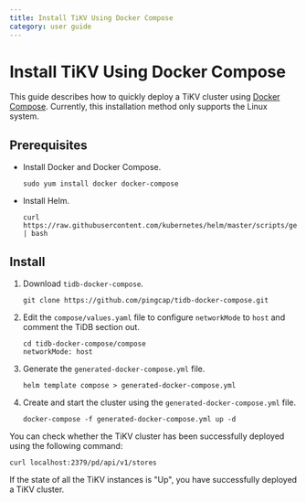 ```yaml
---
title: Install TiKV Using Docker Compose
category: user guide
---
```


# Install TiKV Using Docker Compose

This guide describes how to quickly deploy a TiKV cluster using [Docker Compose](https://github.com/pingcap/tidb-docker-compose/). Currently, this installation method only supports the Linux system.

## Prerequisites

- Install Docker and Docker Compose.

    ```
    sudo yum install docker docker-compose
    ```

- Install Helm.

    ```
    curl https://raw.githubusercontent.com/kubernetes/helm/master/scripts/get | bash
    ```

## Install

1. Download `tidb-docker-compose`.

    ``` 
    git clone https://github.com/pingcap/tidb-docker-compose.git
    ```

2. Edit the `compose/values.yaml` file to configure `networkMode` to `host` and comment the TiDB section out.

    ```
    cd tidb-docker-compose/compose
    networkMode: host
    ```

3. Generate the `generated-docker-compose.yml` file.

    ```
    helm template compose > generated-docker-compose.yml
    ```

4. Create and start the cluster using the `generated-docker-compose.yml` file.

    ```
    docker-compose -f generated-docker-compose.yml up -d
    ```

You can check whether the TiKV cluster has been successfully deployed using the following command:

```
curl localhost:2379/pd/api/v1/stores
```

If the state of all the TiKV instances is "Up", you have successfully deployed a TiKV cluster.